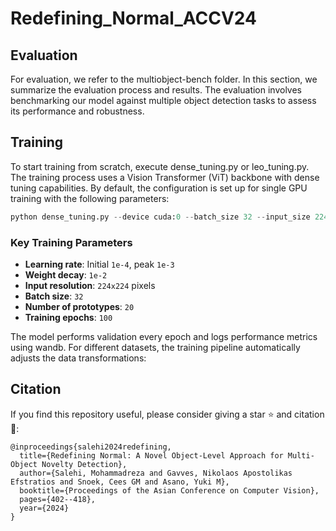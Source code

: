 # Redefining_Normal_ACCV24

## Evaluation

For evaluation, we refer to the multiobject-bench folder. In this section, we summarize the evaluation process and results. The evaluation involves benchmarking our model against multiple object detection tasks to assess its performance and robustness.

## Training

To start training from scratch, execute dense_tuning.py or leo_tuning.py. The training process uses a Vision Transformer (ViT) backbone with dense tuning capabilities. By default, the configuration is set up for single GPU training with the following parameters:
```python
python dense_tuning.py --device cuda:0 --batch_size 32 --input_size 224 --num_epochs 100 --num_prototypes 20 --dataset pascal --abnormal_class 0
```


### Key Training Parameters

- **Learning rate**: Initial `1e-4`, peak `1e-3`
- **Weight decay**: `1e-2`
- **Input resolution**: `224x224` pixels
- **Batch size**: `32`
- **Number of prototypes**: `20`
- **Training epochs**: `100`

The model performs validation every epoch and logs performance metrics using wandb. For different datasets, the training pipeline automatically adjusts the data transformations:

## Citation

If you find this repository useful, please consider giving a star ⭐ and citation 📣:
``` 
@inproceedings{salehi2024redefining,
  title={Redefining Normal: A Novel Object-Level Approach for Multi-Object Novelty Detection},
  author={Salehi, Mohammadreza and Gavves, Nikolaos Apostolikas Efstratios and Snoek, Cees GM and Asano, Yuki M},
  booktitle={Proceedings of the Asian Conference on Computer Vision},
  pages={402--418},
  year={2024}
}

```
